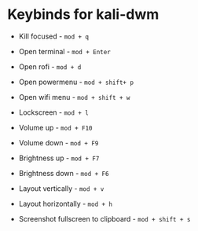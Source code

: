 # Keybinds for kali-dwm
* Kill focused - `mod + q`
* Open terminal - `mod + Enter`
* Open rofi - `mod + d`
* Open powermenu - `mod + shift+ p`
* Open wifi menu - `mod + shift + w`
* Lockscreen - `mod + l`

* Volume up - `mod + F10`
* Volume down - `mod + F9`
* Brightness up - `mod + F7`
* Brightness down - `mod + F6`
* Layout vertically - `mod + v`
* Layout horizontally - `mod + h`
* Screenshot fullscreen to clipboard - `mod + shift + s`